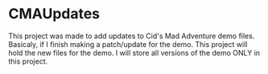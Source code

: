 # CMAUpdates
This project was made to add updates to Cid's Mad Adventure demo files. Basicaly, if I finish making a patch/update for the demo. This project will hold the new files for the demo. I will store all versions of the demo ONLY in this project.
